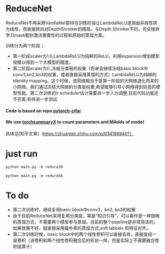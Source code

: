 # ReduceNet
ReduceNet不再采用VanillaNet那样在训练阶段让LambdaReLU逐渐由非线性转为线性，而直接转向对DepthShrinker的精简。与Depth Shrinker不同，完全抛弃学习mask甄别激活重要性的过程和原始的蒸馏方案。

训练分为两个阶段；
* 第一阶段scaler为1.0,LambdaReLU为纯粹的ReLU，利用expansion增加模型规模以得到一个大模型的精度。
* 第二阶段scaler为0.,冻结分类层的权重（将来会继续冻结basic block中conv3,bn2,bn3的权重，或者直接采用蒸馏的方式）LambdaReLU为纯粹的identity mapping。这个时候，该网络相当于是第一阶段的大网络退化而来的小网络。我们通过冻结大网络的分类层权重,希望能够引导小网络得到较高的模型性能。第二次训练的lr scheduler估计需要进一步人为调整,目前代码功能还不完善,有待进一步测试.



#### Code is based on repo [pytorch-cifar](https://github.com/kuangliu/pytorch-cifar)

#### We use [torchsummaryX](https://github.com/nmhkahn/torchsummaryX) to count parameters and MAdds of model

具体见[知乎文章]（https://zhuanlan.zhihu.com/p/634198940?）




# just run
```python
python main.py -m reduce20
```
```python
python main.py -m reduce56
```



# To do
* 第二次训练时，继续复用basic block中conv3，bn2, bn3的权重
* 由于目前ReduceNet采用复用分类层，算是“知识引导”，可以看作是一种隐晦的蒸馏方式，不需要两个模型参与蒸馏。目前的整个pipeline是非常简洁的，如果效果不好，就直接采用最朴素的蒸馏方式,soft labbels 和特征对齐。
* 第二次训练时候，basic block中的两个线性卷积可以直接丢弃，直接变成一层卷积（该卷积和两个线性卷积融合后的形状一样，但是实际上不需要融合卷积层算子）






